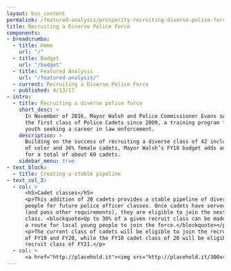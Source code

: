 ```yaml
---
layout: bos_content
permalink: /featured-analysis/prosperity-recruiting-diverse-police-force/
title: Recruiting a Diverse Police Force
components:
- breadcrumbs:
  - title: Home
    url: "/"
  - title: Budget
    url: "/budget"
  - title: Featured Analysis
    url: "/featured-analysis/"
  - current: Recruiting a Diverse Police Force
  - published: 4/13/17
- intro:
  - title: Recruiting a diverse police force
    short_desc: >
      In November of 2016, Mayor Walsh and Police Commissioner Evans swore in 
      the first class of Police Cadets since 2009, a training program for Boston's 
      youth seeking a career in law enforcement.
    description: >
      Building on the success of recruiting a diverse class of 42 included 74% cadets 
      of color and 36% female cadets, Mayor Walsh’s FY18 budget adds another class, 
      for a total of about 60 cadets.
    sidebar_menu: true
- text_block:
  - title: Creating a stable pipeline
- text_col_2:
  - col: >
      <h5>Cadet classes</h5>
      <p>This addition of 20 cadets provides a stable pipeline of diverse young 
      people for future police officer classes. Once cadets have served for two years 
      (and pass other requirements), they are eligible to join the next Police recruit 
      class. <blockquote>Up to 30% of a given recruit class can be made up of cadets, thus providing 
      a route for local young people to join the force.</blockquote></p>
      <p>The current class of cadets will be eligible to join the recruit classes 
      of FY19 and FY20, while the FY18 cadet class of 20 will be eligible to join the 
      recruit class of FY21.</p>
  - col: >
      <a href="http://placehold.it"><img src="http://placehold.it/300x400"></a>
---
```

